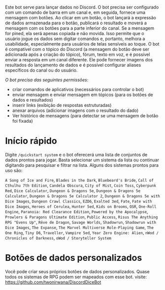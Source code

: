 Este bot serve para lançar dados no Discord.
O bot precisa ser configurado com um comando de barra em um canal e, em seguida, fornece uma mensagem com botões.
Ao clicar em um botão, o bot lançará a expressão de dados armazenada para o botão, publicará o resultado e moverá a
mensagem com os botões para a parte inferior do canal.
Se a mensagem for pined, ela será apenas copiada e não movida.
Isso permite que o usuário jogue os dados sem digitar comandos e, portanto, melhora a usabilidade, especialmente para
usuários de telas sensíveis ao toque.
O bot é compatível com o tópico do Discord (a mensagem do botão deve ser adicionada após a criação do tópico), fórum,
texto em voz, e é possível enviar a resposta em um canal diferente.
Ele pode fornecer imagens dos resultados do lançamento de dados e é possível configurar aliases específicos do canal ou
do usuário.

*O bot precisa das seguintes permissões*:

* criar comandos de aplicativos (necessários para controlar o bot)
* enviar mensagem e enviar mensagem em tópicos (para os botões de dados e resultados)
* inserir links (exibição de respostas estruturadas)
* anexar arquivos (adicionar imagens com o resultado do dado)
* Ver histórico de mensagens (para detectar se uma mensagem de botão foi fixada)

# Início rápido

Digite `/quickstart system` e o bot oferecerá uma lista de conjuntos de dados prontos para jogar. Basta selecionar um
sistema da lista ou continuar digitando para pesquisar e filtrar na lista.
Alguns dos sistemas prontos para uso são:

`A Song of Ice and Fire`, `Blades in the Dark`, `Bluebeard's Bride`, `Call of Cthulhu 7th Edition`, `Candela Obscura`, `City of Mist`, `Coin Toss`, `Cyberpunk Red`, `Dice Calculator`, `Dungeon & Dragons 5e`, `Dungeon & Dragons 5e Calculator`, `Dungeon & Dragons 5e Calculator 2`, `Dungeon & Dragons 5e with Dice Images`, `Dungeon Crawl Classics`, `EZD6`, `Exalted 3ed`, `Fate`, `Fate with Dice Images`, `Heroes of Cerulea`, `Hunter 5ed`, `Kids on Brooms`, `OSR`, `One-Roll Engine`, `Paranoia: Red Clearance Edition`, `Powered by the Apocalypse`, `Prowlers & Paragons Ultimate Edition`, `Public Access`, `Risus The Anything RPG "Evens Up"`, `Rêve de Dragon`, `Savage Worlds`, `Shadowrun`, `Shadowrun with Dice Images`, `The Expanse`, `The Marvel Multiverse Role-Playing Game`, `The One Ring`, `Tiny D6`, `Traveller`, `Vampire 5ed`, `Year Zero Engine: Alien`, `nWod / Chronicles of Darkness`, `oWod / Storyteller System`

# Botões de dados personalizados

Você pode criar seus próprios botões de dados personalizados. Quase todos os sistemas de RPG podem ser mapeados com esse bot.
visite: https://github.com/twonirwana/DiscordDiceBot